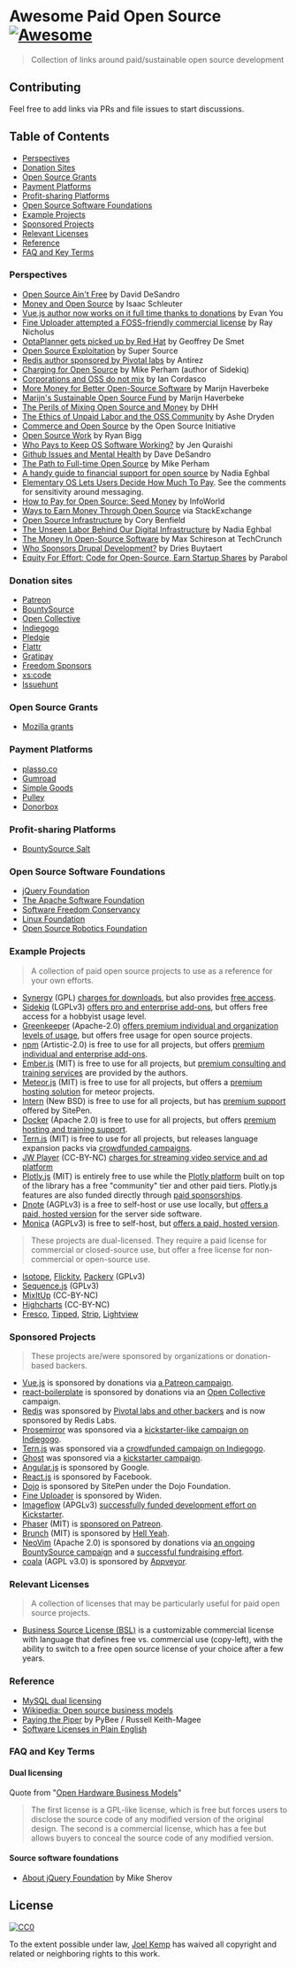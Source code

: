 # Awesome Paid Open Source [![Awesome](https://cdn.rawgit.com/sindresorhus/awesome/d7305f38d29fed78fa85652e3a63e154dd8e8829/media/badge.svg)](https://github.com/sindresorhus/awesome)

> Collection of links around paid/sustainable open source development

## Contributing

Feel free to add links via PRs and file issues to start discussions.

## Table of Contents

- [Perspectives](#perspectives)
- [Donation Sites](#donation-sites)
- [Open Source Grants](#open-source-grants)
- [Payment Platforms](#payment-platforms)
- [Profit-sharing Platforms](#profit-sharing-platforms)
- [Open Source Software Foundations](#open-source-software-foundations)
- [Example Projects](#example-projects)
- [Sponsored Projects](#sponsored-projects)
- [Relevant Licenses](#relevant-licenses)
- [Reference](#reference)
- [FAQ and Key Terms](#faq-and-key-terms)

### Perspectives

- [Open Source Ain't Free](https://vimeo.com/53373707) by David DeSandro
- [Money and Open Source](https://medium.com/open-source-life/money-and-open-source-d44a1953749c#.wim9wlhwx) by Isaac Schleuter
- [Vue.js author now works on it full time thanks to donations](https://twitter.com/vuejs/status/750560489462259712) by Evan You
- [Fine Uploader attempted a FOSS-friendly commercial license](https://medium.com/@RayNicholus/disrupting-open-source-the-story-of-fine-uploader-80160eb557d9#.grwnuak60) by Ray Nicholus
- [OptaPlanner gets picked up by Red Hat](http://www.optaplanner.org/blog/2016/08/07/ADecadeOfOptaPlanner.html) by Geoffrey De Smet
- [Open Source Exploitation](https://supso.org/blog/open-source-exploitation-and-burnout) by Super Source
- [Redis author sponsored by Pivotal labs](http://antirez.com/news/91) by Antirez
- [Charging for Open Source](http://www.mikeperham.com/2015/11/23/how-to-charge-for-your-open-source) by Mike Perham (author of Sidekiq)
- [Corporations and OSS do not mix](http://www.coglib.com/~icordasc/blog/2015/11/corporations-and-oss-do-not-mix.html) by Ian Cordasco
- [More Money for Better Open-Source Software](http://marijnhaverbeke.nl/blog/sustainable-maintenance.html) by Marijn Haverbeke
- [Marijn's Sustainable Open Source Fund](https://marijnhaverbeke.nl/fund) by Marijn Haverbeke
- [The Perils of Mixing Open Source and Money](http://david.heinemeierhansson.com/2013/the-perils-of-mixing-open-source-and-money.html) by DHH
- [The Ethics of Unpaid Labor and the OSS Community](https://www.ashedryden.com/blog/the-ethics-of-unpaid-labor-and-the-oss-community#loveplay) by Ashe Dryden
- [Commerce and Open Source](https://opensource.org/faq#category-commerce) by the Open Source Initiative
- [Open Source Work](http://ryanbigg.com/2015/11/open-source-work) by Ryan Bigg
- [Who Pays to Keep OS Software Working?](https://www.thoughtworks.com/mingle/news/2015/04/09/Paying-For-Open-Source.html) by Jen Quraishi
- [Github Issues and Mental Health](http://bumpers.fm/e/audr171motkg00tb32sg) by Dave DeSandro
- [The Path to Full-time Open Source](http://www.mikeperham.com/2014/10/01/the-path-to-full-time-open-source) by Mike Perham
- [A handy guide to financial support for open source](https://github.com/nayafia/lemonade-stand) by Nadia Eghbal
- [Elementary OS Lets Users Decide How Much To Pay](http://blog.elementary.io/post/110645528530/payments). See the comments for sensitivity around messaging.
- [How to Pay for Open Source: Seed Money](http://www.infoworld.com/article/2615419/open-source-software/how-to-pay-for-open-source.html) by InfoWorld
- [Ways to Earn Money Through Open Source](http://programmers.stackexchange.com/a/100706) via StackExchange
- [Open Source Infrastructure](https://storify.com/Lukasaoz/open-source-infrastructure-white-paper) by Cory Benfield
- [The Unseen Labor Behind Our Digital Infrastructure](https://fordfoundcontent.blob.core.windows.net/media/2976/roads-and-bridges-the-unseen-labor-behind-our-digital-infrastructure.pdf) by Nadia Eghbal
- [The Money In Open-Source Software](https://techcrunch.com/2016/02/09/the-money-in-open-source-software/) by Max Schireson at TechCrunch
- [Who Sponsors Drupal Development?](http://buytaert.net/who-sponsors-drupal-development) by Dries Buytaert
- [Equity For Effort: Code for Open-Source, Earn Startup Shares](https://focus.parabol.co/equity-for-effort-v2-0-7ca93e0a3968#.yxw9gkg20) by Parabol

### Donation sites

- [Patreon](https://www.patreon.com)
- [BountySource](https://www.bountysource.com)
- [Open Collective](https://opencollective.com/opensource)
- [Indiegogo](https://www.indiegogo.com)
- [Pledgie](https://pledgie.com)
- [Flattr](https://flattr.com)
- [Gratipay](https://gratipay.com)
- [Freedom Sponsors](https://freedomsponsors.org)
- [xs:code](https://xscode.com)
- [Issuehunt](https://issuehunt.io)

### Open Source Grants

- [Mozilla grants](https://www.mozilla.org/en-US/grants)

### Payment Platforms

- [plasso.co](https://plasso.co)
- [Gumroad](https://gumroad.com)
- [Simple Goods](https://simplegoods.co)
- [Pulley](http://pulleyapp.com)
- [Donorbox](https://donorbox.org)

### Profit-sharing Platforms

- [BountySource Salt](https://salt.bountysource.com)

### Open Source Software Foundations

- [jQuery Foundation](https://jquery.org)
- [The Apache Software Foundation](http://www.apache.org/foundation/how-it-works.html#what)
- [Software Freedom Conservancy](https://sfconservancy.org/members/apply)
- [Linux Foundation](https://www.linuxfoundation.org/projects)
- [Open Source Robotics Foundation](http://www.osrfoundation.org)

### Example Projects

> A collection of paid open source projects to use as a reference for your own efforts.

- [Synergy](https://github.com/symless/synergy) (GPL) [charges for downloads](http://symless.com/pricing), but also provides [free access](https://symless.com/purchase/faq).
- [Sidekiq](https://github.com/mperham/sidekiq/) (LGPLv3) [offers pro and enterprise add-ons](http://sidekiq.org/products/pro), but offers free access for a hobbyist usage level.
- [Greenkeeper](https://github.com/greenkeeperio/greenkeeper) (Apache-2.0) [offers premium individual and organization levels of usage](https://greenkeeper.io/#pricing), but offers free usage for open source projects.
- [npm](https://github.com/npm/npm) (Artistic-2.0) is free to use for all projects, but offers [premium individual and enterprise add-ons](https://www.npmjs.com/pricing).
- [Ember.js](https://github.com/emberjs/ember.js) (MIT) is free to use for all projects, but [premium consulting and training services](http://www.tilde.io/ember-consulting/) are provided by the authors.
- [Meteor.js](https://github.com/meteor/meteor) (MIT) is free to use for all projects, but offers a [premium hosting solution](https://www.meteor.com/pricing) for meteor projects.
- [Intern](https://github.com/theintern/intern) (New BSD) is free to use for all projects, but has [premium support](https://www.sitepen.com/support/index.html) offered by SitePen.
- [Docker](https://github.com/docker/docker) (Apache 2.0) is free to use for all projects, but offers [premium hosting and training support](https://www.docker.com/pricing).
- [Tern.js](https://github.com/ternjs/tern) (MIT) is free to use for all projects, but releases language expansion packs via [crowdfunded campaigns](https://www.bountysource.com/issues/1141202-support-es6-features).
- [JW Player](https://www.jwplayer.com) (CC-BY-NC) [charges for streaming video service and ad platform](https://www.jwplayer.com/get-started/)
- [Plotly.js](https://github.com/plotly/plotly.js) (MIT) is entirely free to use while the [Plotly platform](https://plot.ly) built on top of the library has a free "community" tier and other paid tiers. Plotly.js features are also funded directly through [paid sponsorships](https://plot.ly/products/consulting-and-oem/).
- [Dnote](https://github.com/dnote/dnote) (AGPLv3) is a free to self-host or use use locally, but [offers a paid, hosted version](https://dnote.io/pricing) for the server side software.
- [Monica](https://github.com/monicahq/monica) (AGPLv3) is free to self-host, but [offers a paid, hosted version](https://www.monicahq.com/pricing).

> These projects are dual-licensed. They require a paid license for commercial or closed-source use, but offer a free license for non-commercial or open-source use.

- [Isotope](http://isotope.metafizzy.co), [Flickity](http://flickity.metafizzy.co), [Packery](http://packery.metafizzy.co) (GPLv3)
- [Sequence.js](http://www.sequencejs.com) (GPLv3)
- [MixItUp](https://mixitup.kunkalabs.com) (CC-BY-NC)
- [Highcharts](http://www.highcharts.com) (CC-BY-NC)
- [Fresco](http://www.frescojs.com), [Tipped](http://www.tippedjs.com), [Strip](http://www.stripjs.com), [Lightview](http://projects.nickstakenburg.com/lightview)

### Sponsored Projects

> These projects are/were sponsored by organizations or donation-based backers.

- [Vue.js](https://github.com/vuejs/vue) is sponsored by donations via [a Patreon campaign](https://www.patreon.com/evanyou).
- [react-boilerplate](https://github.com/mxstbr/react-boilerplate) is sponsored by donations via an [Open Collective](https://opencollective.com/react-boilerplate) campaign.
- [Redis](https://github.com/antirez/redis) was sponsored by [Pivotal labs and other backers](http://redis.io/topics/sponsors) and is now sponsored by Redis Labs.
- [Prosemirror](https://github.com/ProseMirror/prosemirror) was sponsored via a [kickstarter-like campaign on Indiegogo](https://www.indiegogo.com/projects/prosemirror#/).
- [Tern.js](https://github.com/ternjs/tern) was sponsored via a [crowdfunded campaign on Indiegogo](https://www.indiegogo.com/projects/tern-intelligent-javascript-editing#/).
- [Ghost](https://github.com/TryGhost/Ghost) was sponsored via a [kickstarter campaign](https://www.kickstarter.com/projects/johnonolan/ghost-just-a-blogging-platform).
- [Angular.js](https://github.com/angular/angular.js) is sponsored by Google.
- [React.js](https://github.com/facebook/react) is sponsored by Facebook.
- [Dojo](https://github.com/dojo/dojo) is sponsored by SitePen under the Dojo Foundation.
- [Fine Uploader](http://fineuploader.com) is sponsored by Widen.
- [Imageflow](https://www.imageflow.io) (APGLv3) [successfully funded development effort on Kickstarter](https://www.kickstarter.com/projects/njones/imageflow-respect-the-pixels-a-secure-alt-to-image).
- [Phaser](http://phaser.io) (MIT) is [sponsored on Patreon](https://www.patreon.com/photonstorm).
- [Brunch](http://brunch.io) (MIT) is sponsored by [Hell Yeah](http://hellyeah.is).
- [NeoVim](https://github.com/neovim/neovim) (Apache 2.0) is sponsored by donations via [an ongoing BountySource campaign](https://www.bountysource.com/teams/neovim) and a [successful fundraising effort](https://www.bountysource.com/teams/neovim/fundraiser).
- [coala](https://github.com/coala/coala) (AGPL v3.0) is sponsored by [Appveyor](https://www.appveyor.com).

### Relevant Licenses

> A collection of licenses that may be particularly useful for paid open source projects.

- [Business Source License (BSL)](http://timreview.ca/article/691) is a customizable commercial license with language that defines free vs. commercial use (copy-left), with the ability to switch to a free open source license of your choice after a few years.

### Reference

- [MySQL dual licensing](http://www.mysql.com/about/legal/licensing/oem)
- [Wikipedia: Open source business models](https://en.wikipedia.org/wiki/Business_models_for_open-source_software#Approaches)
- [Paying the Piper](https://github.com/pybee/paying-the-piper) by PyBee / Russell Keith-Magee
- [Software Licenses in Plain English](https://tldrlegal.com)

### FAQ and Key Terms

#### Dual licensing

Quote from "[Open Hardware Business Models](http://www.osbr.ca/ojs/index.php/osbr/article/view/570/523)"

> The first license is a GPL-like license, which is free but forces users to disclose the source code of any modified version of the original design. The second is a commercial license, which has a fee but allows buyers to conceal the source code of any modified version.

#### Source software foundations

- [About jQuery Foundation](https://github.com/mrjoelkemp/awesome-paid-open-source/issues/2#issuecomment-238752181) by Mike Sherov

## License

[![CC0](http://mirrors.creativecommons.org/presskit/buttons/88x31/svg/cc-zero.svg)](https://creativecommons.org/publicdomain/zero/1.0)

To the extent possible under law, [Joel Kemp](https://twitter.com/mrjoelkemp) has waived all copyright and related or neighboring rights to this work.
